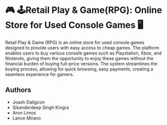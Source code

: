 # 🎮 🕹️Retail Play & Game(RPG): Online Store for Used Console Games 🖥️
 Retail Play & Game (RPG) is an online store for used console games designed to provide users with easy access to cheap games. The platform enables users to buy various console games such as Playstation, Xbox, and Nintendo, giving them the opportunity to enjoy these games without the financial burden of buying full-price versions. The system streamlines the buying process, allowing for quick browsing, easy payments, creating a seamless experience for gamers.

## Authors 
- Joash Daligcon
- Sikanderdeep Singh Kingra
- Aron Limos
- Lance Mirano
